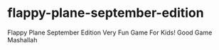 # flappy-plane-september-edition
Flappy Plane September Edition
Very Fun Game For Kids!
Good Game Mashallah
